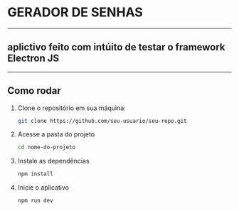 # GERADOR DE SENHAS
---
## aplictivo feito com intúito de testar o framework Electron JS 

---

## Como rodar

1. Clone o repositório em sua máquina:
   ```bash
   git clone https://github.com/seu-usuario/seu-repo.git

2. Acesse a pasta do projeto
    ```bash
    cd nome-do-projeto

3. Instale as dependências
    ```bash
    npm install

4. Inicie o aplicativo
    ```bash
    npm run dev